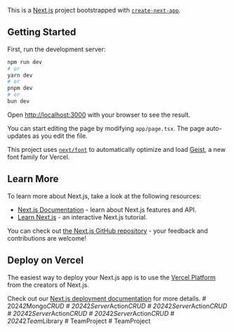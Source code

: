 This is a [Next.js](https://nextjs.org) project bootstrapped with [`create-next-app`](https://nextjs.org/docs/app/api-reference/cli/create-next-app).

## Getting Started

First, run the development server:

```bash
npm run dev
# or
yarn dev
# or
pnpm dev
# or
bun dev
```

Open [http://localhost:3000](http://localhost:3000) with your browser to see the result.

You can start editing the page by modifying `app/page.tsx`. The page auto-updates as you edit the file.

This project uses [`next/font`](https://nextjs.org/docs/app/building-your-application/optimizing/fonts) to automatically optimize and load [Geist](https://vercel.com/font), a new font family for Vercel.

## Learn More

To learn more about Next.js, take a look at the following resources:

- [Next.js Documentation](https://nextjs.org/docs) - learn about Next.js features and API.
- [Learn Next.js](https://nextjs.org/learn) - an interactive Next.js tutorial.

You can check out [the Next.js GitHub repository](https://github.com/vercel/next.js) - your feedback and contributions are welcome!

## Deploy on Vercel

The easiest way to deploy your Next.js app is to use the [Vercel Platform](https://vercel.com/new?utm_medium=default-template&filter=next.js&utm_source=create-next-app&utm_campaign=create-next-app-readme) from the creators of Next.js.

Check out our [Next.js deployment documentation](https://nextjs.org/docs/app/building-your-application/deploying) for more details.
#   2 0 2 4 _ 2 _ M o n g o _ C R U D  
 #   2 0 2 4 _ 2 _ S e r v e r _ A c t i o n _ C R U D  
 #   2 0 2 4 _ 2 _ S e r v e r _ A c t i o n _ C R U D  
 #   2 0 2 4 _ 2 _ S e r v e r _ A c t i o n _ C R U D  
 #   2 0 2 4 _ 2 _ S e r v e r _ A c t i o n _ C R U D  
 #   2 0 2 4 _ 2 _ T e a m _ L i b r a r y  
 #   T e a m P r o j e c t  
 #   T e a m P r o j e c t  
 